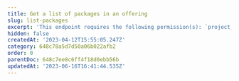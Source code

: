 ```yaml
---
title: Get a list of packages in an offering
slug: list-packages
excerpt: 'This endpoint requires the following permission(s): `project_configuration:packages:read`.'
hidden: false
createdAt: '2023-04-12T15:55:05.247Z'
category: 648c78a5d7d50a06b022afb2
order: 0
parentDoc: 648c7ee8c6ff4f18d0ebb56b
updatedAt: '2023-06-16T16:41:44.535Z'
---
```

